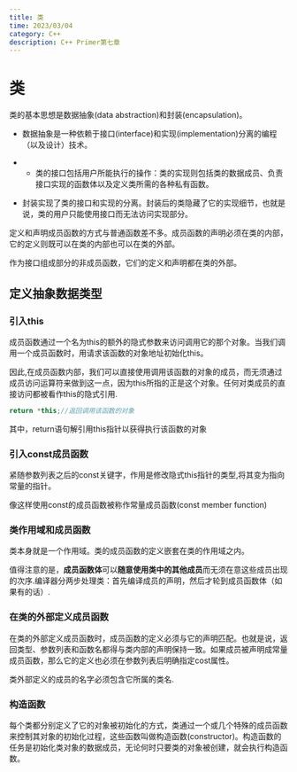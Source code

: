 ```yaml
---
title: 类
time: 2023/03/04
category: C++
description: C++ Primer第七章
---
```


# 类

类的基本思想是数据抽象(data abstraction)和封装(encapsulation)。

- 数据抽象是一种依赖于接口(interface)和实现(implementation)分离的编程（以及设计）技术。

- + 类的接口包括用户所能执行的操作：类的实现则包括类的数据成员、负责接口实现的函数体以及定义类所需的各种私有函数。
- 封装实现了类的接口和实现的分离。封装后的类隐藏了它的实现细节，也就是说，类的用户只能使用接口而无法访问实现部分。

定义和声明成员函数的方式与普通函数差不多。成员函数的声明必须在类的内部，它的定义则既可以在类的内部也可以在类的外部。

作为接口组成部分的非成员函数，它们的定义和声明都在类的外部。

## 定义抽象数据类型

### 引入this

成员函数通过一个名为this的额外的隐式参数来访问调用它的那个对象。当我们调用一个成员函数时，用请求该函数的对象地址初始化this。

因此,在成员函数内部，我们可以直接使用调用该函数的对象的成员，而无须通过成员访问运算符来做到这一点，因为this所指的正是这个对象。任何对类成员的直接访问都被看作this的隐式引用.



```c++
return *this;//返回调用该函数的对象
```

其中，return语句解引用this指针以获得执行该函数的对象

### 引入const成员函数

紧随参数列表之后的const关键字，作用是修改隐式this指针的类型,将其变为指向常量的指针。

像这样使用const的成员函数被称作常量成员函数(const member function)

### 类作用域和成员函数

类本身就是一个作用域。类的成员函数的定义嵌套在类的作用域之内。

值得注意的是，**成员函数体**可以**随意使用类中的其他成员**而无须在意这些成员出现的次序.编译器分两步处理类：首先编译成员的声明，然后才轮到成员函数体（如果有的话）.

### 在类的外部定义成员函数

在类的外部定义成员函数时，成员函数的定义必须与它的声明匹配。也就是说，返回类型、参数列表和函数名都得与类内部的声明保持一致。如果成员被声明成常量成员函数，那么它的定义也必须在参数列表后明确指定cost属性。

类外部定义的成员的名字必须包含它所属的类名.

### 构造函数

每个类都分别定义了它的对象被初始化的方式，类通过一个或几个特殊的成员函数来控制其对象的初始化过程，这些函数叫做构造函数(constructor)。构造函数的任务是初始化类对象的数据成员，无论何时只要类的对象被创建，就会执行构造函数。

